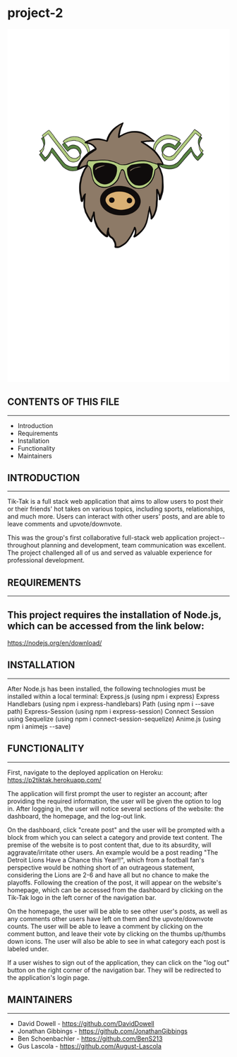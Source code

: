 # project-2
![alt text](public/images/tiktak.png) 

## CONTENTS OF THIS FILE
---------------------

 * Introduction
 * Requirements
 * Installation
 * Functionality
 * Maintainers


## INTRODUCTION
------------

Tik-Tak is a full stack web application that aims to allow users to post their or their friends' hot takes on various topics, including sports, relationships, and much more. Users can interact with other users' posts, and are able to leave comments and upvote/downvote. 

This was the group's first collaborative full-stack web application project--throughout planning and development, team communication was excellent. The project challenged all of us and served as valuable experience for professional development. 

## REQUIREMENTS
------------

## This project requires the installation of Node.js, which can be accessed from the link below:

https://nodejs.org/en/download/


## INSTALLATION
------------

After Node.js has been installed, the following technologies must be installed within a local terminal:
Express.js (using npm i express)
Express Handlebars (using npm i express-handlebars)
Path (using npm i --save path)
Express-Session (using npm i express-session)
Connect Session using Sequelize (using npm i connect-session-sequelize)
Anime.js (using npm i animejs --save)


## FUNCTIONALITY
-------------

First, navigate to the deployed application on Heroku: 
https://p2tiktak.herokuapp.com/ 

The application will first prompt the user to register an account; after providing the required information, the user will be given the option to log in. 
After logging in, the user will notice several sections of the website: the dashboard, the homepage, and the log-out link.

On the dashboard, click "create post" and the user will be prompted with a block from which you can select a category and provide text content. 
The premise of the website is to post content that, due to its absurdity, will aggravate/irritate other users. An example would be a post reading
"The Detroit Lions Have a Chance this Year!!", which from a football fan's perspective would be nothing short of an outrageous statement, 
considering the Lions are 2-6 and have all but no chance to make the playoffs. Following the creation of the post, it will appear on the website's homepage,
which can be accessed from the dashboard by clicking on the Tik-Tak logo in the left corner of the navigation bar.

On the homepage, the user will be able to see other user's posts, as well as any comments other users have left on them and the upvote/downvote counts. 
The user will be able to leave a comment by clicking on the comment button, and leave their vote by clicking on the thumbs up/thumbs down icons. The user will
also be able to see in what category each post is labeled under. 

If a user wishes to sign out of the application, they can click on the "log out" button on the right corner of the navigation bar. They will be redirected to the 
application's login page. 


## MAINTAINERS
-----------

 * David Dowell - https://github.com/DavidDowell
 * Jonathan Gibbings - https://github.com/JonathanGibbings
 * Ben Schoenbachler - https://github.com/BenS213
 * Gus Lascola - https://github.com/August-Lascola



